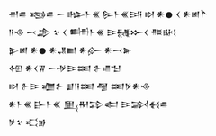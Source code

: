 <div class='block'>
<div class='line'>𒉣𒌑 𒂕𒌑 𒀸 𒈗𒈨𒌍 𒌉𒈨𒌍𒅀 𒊭 𒀭𒊹 𒌋 𒀭𒅖𒋻</div>
<div class='line'>𒀀𒈾 𒁁𒂁 𒆳 𒌋 𒌦𒈨𒌍 𒄿𒉆𒁍𒌋 𒍣𒄫𒋙</div>
<div class='line'>𒉌𒅖 𒀭𒊹 𒀭𒂗𒆤 𒀭𒅎 𒀭𒁁𒅕</div>
<div class='line'>𒅇 𒀭𒌋𒐊 𒀸𒋩𒄿𒌅 𒉿𒈛𒈠</div>
<div class='line'>𒊭 𒉿𒄿 𒁾𒉿 𒋗𒀀𒌅 𒆷 𒌅𒃻𒀭𒈾</div>
<div class='line'>𒀭𒈨𒌍 𒃲𒈨𒌍 𒅅𒊑𒁉𒅗 𒄿𒋆𒈬𒌑</div>
<div class='line'>𒃻𒆳 𒄣𒂊</div>
</div>